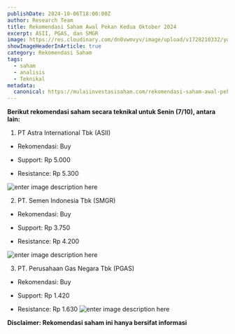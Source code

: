 ```yaml
---
publishDate: 2024-10-06T18:00:00Z
author: Research Team
title: Rekomendasi Saham Awal Pekan Kedua Oktober 2024
excerpt: ASII, PGAS, dan SMGR
image: https://res.cloudinary.com/dn0vwmvyv/image/upload/v1728210332/young-man-looking-into-crypto-currency-stock-market_yku8hj.jpg
showImageHeaderInArticle: true
category: Rekomendasi Saham
tags:
  - saham
  - analisis
  - Teknikal
metadata:
  canonical: https://mulaiinvestasisaham.com/rekomendasi-saham-awal-pekan-oktober-2024
---
```


**Berikut rekomendasi saham secara teknikal untuk Senin (7/10), antara lain:**

1. PT Astra International Tbk (ASII)

-   Rekomendasi: Buy
    
-   Support: Rp 5.000
    
-   Resistance: Rp 5.300

![enter image description here](https://res.cloudinary.com/dn0vwmvyv/image/upload/v1728211246/ASII_2024-10-06_16-34-02_uwzp8j.png)

2. PT. Semen Indonesia Tbk (SMGR)

-   Rekomendasi: Buy
    
-   Support: Rp 3.750
    
-   Resistance: Rp 4.200

![enter image description here](https://res.cloudinary.com/dn0vwmvyv/image/upload/v1728211234/SMGR_2024-10-06_16-21-33_nbn2p7.png)

3. PT. Perusahaan Gas Negara Tbk (PGAS)

-   Rekomendasi: Buy
    
-   Support: Rp 1.420
    
-   Resistance: Rp 1.630
![enter image description here](https://res.cloudinary.com/dn0vwmvyv/image/upload/v1728211310/PGAS_2024-10-06_16-47-08_nw0epu.png)

**Disclaimer: Rekomendasi saham ini hanya bersifat informasi**

